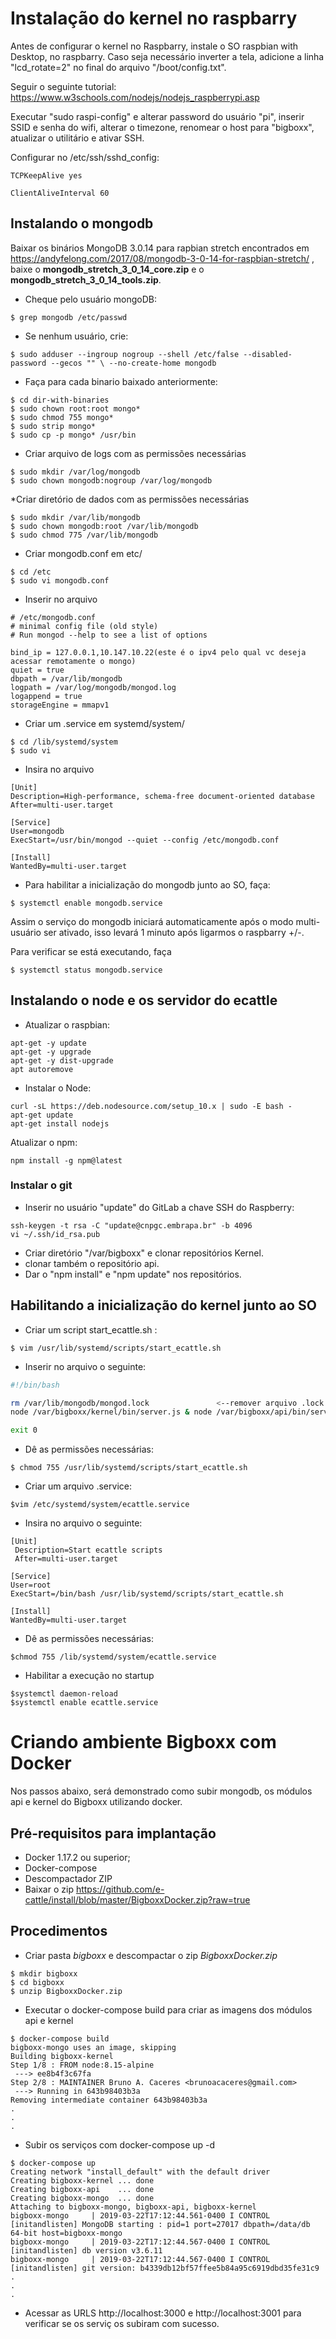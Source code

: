 # Instalação do kernel no raspbarry

Antes de configurar o kernel no Raspbarry, instale o SO raspbian with Desktop, no raspbarry.
Caso seja necessário inverter a tela, adicione a linha "lcd_rotate=2" no final do arquivo "/boot/config.txt".

Seguir o seguinte tutorial:
https://www.w3schools.com/nodejs/nodejs_raspberrypi.asp

Executar "sudo raspi-config" e alterar password do usuário "pi", inserir SSID e senha do wifi, alterar o timezone, renomear o host para "bigboxx", atualizar o utilitário e ativar SSH.

Configurar no /etc/ssh/sshd_config:

```
TCPKeepAlive yes

ClientAliveInterval 60

```

## Instalando o mongodb

Baixar os binários MongoDB 3.0.14 para rapbian stretch encontrados em https://andyfelong.com/2017/08/mongodb-3-0-14-for-raspbian-stretch/ , 
baixe o  **mongodb_stretch_3_0_14_core.zip** e o  **mongodb_stretch_3_0_14_tools.zip**.

* Cheque pelo usuário mongoDB:

```shell
$ grep mongodb /etc/passwd
```
* Se nenhum usuário, crie:

```shell
$ sudo adduser --ingroup nogroup --shell /etc/false --disabled-password --gecos "" \ --no-create-home mongodb
```

* Faça para cada binario baixado anteriormente:

```shell
$ cd dir-with-binaries
$ sudo chown root:root mongo*
$ sudo chmod 755 mongo*
$ sudo strip mongo*
$ sudo cp -p mongo* /usr/bin
```

* Criar arquivo de logs com as permissões necessárias

```shell
$ sudo mkdir /var/log/mongodb
$ sudo chown mongodb:nogroup /var/log/mongodb
```

*Criar diretório de dados com as permissões necessárias

```shell
$ sudo mkdir /var/lib/mongodb
$ sudo chown mongodb:root /var/lib/mongodb
$ sudo chmod 775 /var/lib/mongodb
``` 

* Criar mongodb.conf em etc/

```shell
$ cd /etc
$ sudo vi mongodb.conf
```
* Inserir no arquivo

```
# /etc/mongodb.conf
# minimal config file (old style)
# Run mongod --help to see a list of options

bind_ip = 127.0.0.1,10.147.10.22(este é o ipv4 pelo qual vc deseja acessar remotamente o mongo)
quiet = true
dbpath = /var/lib/mongodb
logpath = /var/log/mongodb/mongod.log
logappend = true
storageEngine = mmapv1
```

* Criar um .service em systemd/system/

```shell
$ cd /lib/systemd/system
$ sudo vi 
``` 

* Insira no arquivo

```
[Unit]
Description=High-performance, schema-free document-oriented database
After=multi-user.target

[Service]
User=mongodb
ExecStart=/usr/bin/mongod --quiet --config /etc/mongodb.conf

[Install]
WantedBy=multi-user.target
```

* Para habilitar a inicialização do mongodb junto ao SO, faça: 

```shell
$ systemctl enable mongodb.service
```

Assim o serviço do mongodb iniciará automaticamente após o modo multi-usuário ser ativado, isso levará 1 minuto após ligarmos o raspbarry +/-.

Para verificar se está executando, faça 

```shell
$ systemctl status mongodb.service
```

## Instalando o node e os servidor do ecattle

* Atualizar o raspbian:

```shell
apt-get -y update
apt-get -y upgrade
apt-get -y dist-upgrade
apt autoremove
```

* Instalar o Node:

```shell
curl -sL https://deb.nodesource.com/setup_10.x | sudo -E bash -
apt-get update
apt-get install nodejs
```

Atualizar o npm:
```shell
npm install -g npm@latest
```

### Instalar o git

* Inserir no usuário "update" do GitLab a chave SSH do Raspberry:

```shell
ssh-keygen -t rsa -C "update@cnpgc.embrapa.br" -b 4096
vi ~/.ssh/id_rsa.pub
```

* Criar diretório "/var/bigboxx" e clonar repositórios Kernel.
* clonar também o repositório api.
* Dar o "npm install" e "npm update" nos repositórios.

## Habilitando a inicialização do kernel junto ao SO

* Criar um script start_ecattle.sh :

```shell
$ vim /usr/lib/systemd/scripts/start_ecattle.sh
```
* Inserir no arquivo o seguinte:

```sh
#!/bin/bash

rm /var/lib/mongodb/mongod.lock               <--remover arquivo .lock caso exista (evita muitos problemas)
node /var/bigboxx/kernel/bin/server.js & node /var/bigboxx/api/bin/server.js && fg   <--executar os scripts do node em paralelo 

exit 0

```
* Dê as permissões necessárias:

```shell
$ chmod 755 /usr/lib/systemd/scripts/start_ecattle.sh
```

* Criar um arquivo .service:

```shell
$vim /etc/systemd/system/ecattle.service
```

* Insira no arquivo o seguinte:

```
[Unit]
 Description=Start ecattle scripts
 After=multi-user.target

[Service]
User=root
ExecStart=/bin/bash /usr/lib/systemd/scripts/start_ecattle.sh

[Install]
WantedBy=multi-user.target

```

* Dê as permissões necessárias:

```shell
$chmod 755 /lib/systemd/system/ecattle.service
``` 

* Habilitar a execução no startup

```shell
$systemctl daemon-reload
$systemctl enable ecattle.service
```

# Criando ambiente Bigboxx com Docker

Nos passos abaixo, será demonstrado como subir mongodb, os módulos api e kernel do Bigboxx utilizando docker.

## Pré-requisitos para implantação

* Docker 1.17.2 ou superior;
* Docker-compose
* Descompactador ZIP
* Baixar o zip https://github.com/e-cattle/install/blob/master/BigboxxDocker.zip?raw=true 

## Procedimentos

* Criar pasta *bigboxx* e descompactar o zip *BigboxxDocker.zip*

```shell
$ mkdir bigboxx
$ cd bigboxx
$ unzip BigboxxDocker.zip
```

* Executar o docker-compose build para criar as imagens dos módulos api e kernel

```shell
$ docker-compose build
bigboxx-mongo uses an image, skipping
Building bigboxx-kernel
Step 1/8 : FROM node:8.15-alpine
 ---> ee8b4f3c67fa
Step 2/8 : MAINTAINER Bruno A. Caceres <brunoacaceres@gmail.com>
 ---> Running in 643b98403b3a
Removing intermediate container 643b98403b3a
.
.
.
```

* Subir os serviços com docker-compose up -d

```shell
$ docker-compose up
Creating network "install_default" with the default driver
Creating bigboxx-kernel ... done
Creating bigboxx-api    ... done
Creating bigboxx-mongo  ... done
Attaching to bigboxx-mongo, bigboxx-api, bigboxx-kernel
bigboxx-mongo     | 2019-03-22T17:12:44.561-0400 I CONTROL  [initandlisten] MongoDB starting : pid=1 port=27017 dbpath=/data/db 64-bit host=bigboxx-mongo
bigboxx-mongo     | 2019-03-22T17:12:44.567-0400 I CONTROL  [initandlisten] db version v3.6.11
bigboxx-mongo     | 2019-03-22T17:12:44.567-0400 I CONTROL  [initandlisten] git version: b4339db12bf57ffee5b84a95c6919dbd35fe31c9
.
.
.
```

* Acessar as URLS http://localhost:3000 e http://localhost:3001 para verificar se os serviç
os subiram com sucesso.
